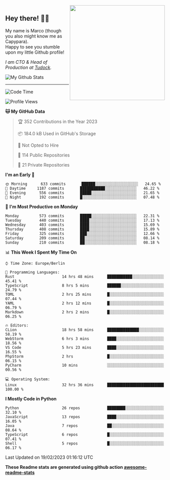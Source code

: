 <img src="https://capypara.de/para_logo.png?a=13" align="right" width="300">

## Hey there! 👋🙃
My name is Marco (though you also might know me as Capypara).  
Happy to see you stumble upon my little Github profile!

*I am CTO & Head of Production at <a href="http://tudock.de">Tudock</a>.*


![My Github Stats](https://github-readme-stats.vercel.app/api?username=theCapypara&show_icons=true&title_color=8ea106&text_color=ffffff&icon_color=8ea106&bg_color=2F343F&hide_border=1)

---
<!--START_SECTION:waka-->
![Code Time](http://img.shields.io/badge/Code%20Time-2%2C151%20hrs%2055%20mins-blue)

![Profile Views](http://img.shields.io/badge/Profile%20Views-3-blue)

**🐱 My GitHub Data** 

> 🏆 352 Contributions in the Year 2023
 > 
> 📦 184.0 kB Used in GitHub's Storage 
 > 
> 🚫 Not Opted to Hire
 > 
> 📜 114 Public Repositories 
 > 
> 🔑 21 Private Repositories  
 > 
**I'm an Early 🐤** 

```text
🌞 Morning      633 commits       ██████░░░░░░░░░░░░░░░░░░░   24.65 % 
🌆 Daytime     1187 commits       ███████████░░░░░░░░░░░░░░   46.22 % 
🌃 Evening      556 commits       █████░░░░░░░░░░░░░░░░░░░░   21.65 % 
🌙 Night        192 commits       █░░░░░░░░░░░░░░░░░░░░░░░░   07.48 % 

```
📅 **I'm Most Productive on Monday** 

```text
Monday         573 commits       █████░░░░░░░░░░░░░░░░░░░░   22.31 % 
Tuesday        440 commits       ████░░░░░░░░░░░░░░░░░░░░░   17.13 % 
Wednesday      403 commits       ████░░░░░░░░░░░░░░░░░░░░░   15.69 % 
Thursday       408 commits       ████░░░░░░░░░░░░░░░░░░░░░   15.89 % 
Friday         325 commits       ███░░░░░░░░░░░░░░░░░░░░░░   12.66 % 
Saturday       209 commits       ██░░░░░░░░░░░░░░░░░░░░░░░   08.14 % 
Sunday         210 commits       ██░░░░░░░░░░░░░░░░░░░░░░░   08.18 % 

```


📊 **This Week I Spent My Time On** 

```text
⌚︎ Time Zone: Europe/Berlin

💬 Programming Languages: 
Rust                     14 hrs 48 mins      ███████████░░░░░░░░░░░░░░   45.41 % 
TypeScript               8 hrs 5 mins        ██████░░░░░░░░░░░░░░░░░░░   24.79 % 
TOML                     2 hrs 25 mins       █░░░░░░░░░░░░░░░░░░░░░░░░   07.44 % 
YAML                     2 hrs 12 mins       █░░░░░░░░░░░░░░░░░░░░░░░░   06.79 % 
Markdown                 2 hrs 2 mins        █░░░░░░░░░░░░░░░░░░░░░░░░   06.25 % 

🔥 Editors: 
CLion                    18 hrs 58 mins      ██████████████░░░░░░░░░░░   58.19 % 
WebStorm                 6 hrs 3 mins        ████░░░░░░░░░░░░░░░░░░░░░   18.56 % 
VS Code                  5 hrs 23 mins       ████░░░░░░░░░░░░░░░░░░░░░   16.55 % 
PhpStorm                 2 hrs               █░░░░░░░░░░░░░░░░░░░░░░░░   06.15 % 
PyCharm                  10 mins             ░░░░░░░░░░░░░░░░░░░░░░░░░   00.56 % 

💻 Operating System: 
Linux                    32 hrs 36 mins      █████████████████████████   100.00 % 

```

**I Mostly Code in Python** 

```text
Python                   26 repos            ████████░░░░░░░░░░░░░░░░░   32.10 % 
JavaScript               13 repos            ████░░░░░░░░░░░░░░░░░░░░░   16.05 % 
Java                     7 repos             ██░░░░░░░░░░░░░░░░░░░░░░░   08.64 % 
TypeScript               6 repos             █░░░░░░░░░░░░░░░░░░░░░░░░   07.41 % 
Shell                    5 repos             █░░░░░░░░░░░░░░░░░░░░░░░░   06.17 % 

```



 Last Updated on 19/02/2023 01:16:12 UTC
<!--END_SECTION:waka-->

**These Readme stats are generated using github action [awesome-readme-stats](https://github.com/anmol098/waka-readme-stats)**
